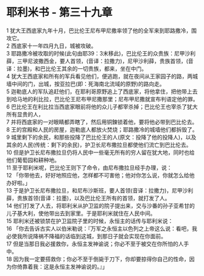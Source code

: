 # 耶利米书 - 第三十九章
  
 1 犹大王西底家九年十月，巴比伦王尼布甲尼撒率领了他的全军来到耶路撒冷，围攻它。  
 2 西底家十一年四月九日，城被攻破。  
 3 耶路撒冷被攻取的时候(此句由耶39：3末移此)，巴比伦王的众贵族：尼甲沙利薛，三甲尼波撒西金，要人首领，(音译：拉撒力)，尼甲沙利薛，贵族首领，(音译：拉墨)，和巴比伦王其余的一切贵族，都来，坐在中门。  
 4 犹大王西底家和所有的军兵看见他们，便逃跑，就在夜间从王家园子的路，两城墙中间的门，出城，按亚拉巴(即：死海南北流域的原野)的路向走。  
 5 迦勒底人的军队追赶他们，在耶利哥原野追上了西底家，将他拿住，把他带上去到哈马地的利比拉，巴比伦王尼布甲尼撒那里；尼布甲尼撒就宣布判语定他的罪。  
 6 巴比伦王在利比拉当西底家眼前将他的众儿子都宰杀掉；巴比伦王也宰杀了犹大所有显贵的人，  
 7 并将西底家的一对眼睛都弄瞎了，然后用铜鍊锁着他，要将他必带到巴比伦去。  
 8 王的宫殿和人民的房屋，迦勒底人都放火焚烧；耶路撒冷的城墙他们都拆毁了。  
 9 城里剩下的余民，和那些投降了巴比伦王的人(原文：投降了他的投降人)，以及其余的人民(传统：剩下的余民)，护卫长尼布撒拉旦都使他们流亡到巴比伦去。  
 10 但是护卫长尼布撒拉旦仍将人民中一些毫无所有的穷人留在犹大地，同时也给他们葡萄园和耕种地。  
 11 至于耶利米呢，巴比伦王则下了命令，由尼布撒拉旦经手办理，说：  
 12 「你带他去，好好地照应他，怎样都不可害他；他对你怎么说，你就怎么给他办好啦。」  
 13 于是护卫长尼布撒拉旦，和尼布沙斯班，要人首领(音译：拉撒力)，尼甲沙利薛，贵族首领(音译：拉墨)，以及巴比伦王所有的首领，就打发了人。  
 14 他们打发了人去，将耶利米从护卫监的院子提出来，交与沙番的孙子亚希甘的儿子基大利，使他带出去到家里。于是耶利米就住在人民中间。  
 15 耶利米还被锁禁在护卫监院子里的时候，永恒主的话传与耶利米说：  
 16 「你去告诉古实人以伯米勒说：『万军之永恒主以色列之上帝这么说：看吧，我必使我所说降祸不降福的话临到这城，到那日子就会实现在你面前。  
 17 但是当那日我必援救你，永恒主发神谕说；你必不至于被交在你所怕的人手中。  
 18 因为我一定要搭救你；你必不至于倒毙于刀下，你却要掠得你自己的性命，因为你倚靠着我：这是永恒主发神谕说的。』」